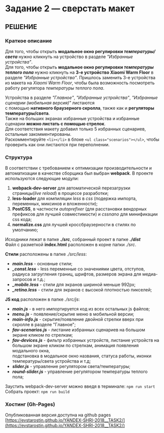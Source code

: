 # Задание 2 — сверстать макет

## РЕШЕНИЕ

### Краткое описание
Для того, чтобы открыть **модальное окно регулировки *температуры/света*** нужно кликнуть на устройство в разделе *"Избранные устройства"*.  
Для того, чтобы открыть **модальное окно регулировки *температуры теплого пола*** нужно кликнуть на **3-е устройство Xiaomi Warm Floor** в разделе *"Избранные устройства"*. Пришлось заменить 3-е устройства из макета на *Xiaomi Warm Floor*, чтобы была возможность посмотреть работу регулятора *температуры теплого пола*.  
  
Устройства в разделе *"Главное"*, *"Избранные устройства"*, *"Избранные сценарии (мобильная версия)"* листаются  
с помощью **нативного браузерного скролла**, также как и **регуляторы температуры/света**.  
Также на больших экранах избранные устройства и избранные сценарии **можно листать с помощью стрелок**.  
Для соответствия макету добавил только 5 избранных сценариев, остальные закомментированы.  
Раскомментируйте `<li></li>` в блоке `<ul class="scenarios"></ul>`, чтобы проверить как они листаются при переполнении.  
  
### Структура
В соответствии с требованием к оптимизации производительности и автоматизации в качестве сборщика был выбран **webpack**. 
В проекте используются следующие модули:  
1. **webpack-dev-server** для автоматической перезагрузки страницы(*live reload*) в процессе разработки;
2. **less-loader** для компиляции *less* в *css* (подержка импорта, переменных, миксинов и вложенности);
3. **PostCSS**, в частности *autoprefixer* (для расстановки вендорных префиксов для лучшей совместимости) и *cssnano* для минификации css кода;
4. **normalize.css** для лучшей кроссбраузерности в стилях по умолчанию;

Исходники лежат в папке ***./src***, собранный проект в папке ***./dist***  
Файл с разметкой **index.html** расположен в корне папки *./src*.  
  
**Стили** расположены в папке *./src/less*:  
- ***main.less*** - основные стили;  
- ***_const.less*** - less переменные со значениями цвета, отступов, радиуса загругления границ, шрифтов, размеров экрана для медиа-запросов и т.д.;  
- ***_mobile.less*** - стили для экранов шириной меньше 992px;  
- ***_retina.less*** - стили для экранов с высокой плотностью пикселей;  
  
**JS код** расположен в папке *./src/js*:  
- ***main.js*** - в него импортируется код из всех остальных js файлов;  
- ***menu.js*** - появление/скрытие меню в мобильной версии;  
- ***main-info.js*** - скрытие/появление двойной стрелки вверх при скролле в разделе "Главное";  
- ***fav-scenarios.js*** - листание избранных сценариев на большом экране кликом по стрелкам;  
- ***fav-devices.js*** - фильтр избранных устройств, листание устройств на большом экране кликом по стрелкам, анимация появления модального окна,  
  подстановка в модальное окно названия, статуса работы, иконки температуры/света устройства и т.д;  
- ***slider.js*** - управление регулятором света/температуры;  
- ***round-slider.js*** - управление регулятором температуры теплого пола;  

Заустить webpack-dev-server можно введя в терминале: `npm run start`   
Собрать проект: `npm run build`    

### Хостинг (Gh-Pages)  
Опубликованная версия доступна на github pages [https://evstarostin.github.io/YANDEX-SHRI-2018__TASK2/](https://evstarostin.github.io/YANDEX-SHRI-2018__TASK2/) 

